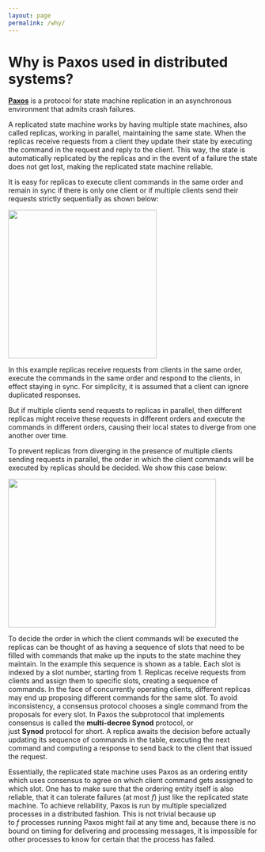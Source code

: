 ```yaml
---
layout: page
permalink: /why/
---
```


Why is Paxos used in distributed systems?
==============

[**Paxos**](http://research.microsoft.com/en-us/um/people/lamport/pubs/lamport-paxos.pdf) is a protocol for state machine replication in an asynchronous environment that admits crash failures.

A replicated state machine works by having multiple state machines, also called replicas, working in parallel, maintaining the same state. When the replicas receive requests from a client they update their state by executing the command in the request and reply to the client. This way, the state is automatically replicated by the replicas and in the event of a failure the state does not get lost, making the replicated state machine reliable.

It is easy for replicas to execute client commands in the same order and remain in sync if there is only one client or if multiple clients send their requests strictly sequentially as shown below:

<img src="../static/rsm.gif" width="300" height="300" />

In this example replicas receive requests from clients in the same order, execute the commands in the same order and respond to the clients, in effect staying in sync. For simplicity, it is assumed that a client can ignore duplicated responses.

But if multiple clients send requests to replicas in parallel, then different replicas might receive these requests in different orders and execute the commands in different orders, causing their local states to diverge from one another over time.

To prevent replicas from diverging in the presence of multiple clients sending requests in parallel, the order in which the client commands will be executed by replicas should be decided. We show this case below:

<img src="../static/consensus.gif" width="420" height="300" />

To decide the order in which the client commands will be executed the replicas can be thought of as having a sequence of slots that need to be filled with commands that make up the inputs to the state machine they maintain. In the example this sequence is shown as a table. Each slot is indexed by a slot number, starting from 1. Replicas receive requests from clients and assign them to specific slots, creating a sequence of commands. In the face of concurrently operating clients, different replicas may end up proposing different commands for the same slot. To avoid inconsistency, a consensus protocol chooses a single command from the proposals for every slot. In Paxos the subprotocol that implements consensus is called the **multi-decree Synod** protocol, or just **Synod** protocol for short. A replica awaits the decision before actually updating its sequence of commands in the table, executing the next command and computing a response to send back to the client that issued the request.

Essentially, the replicated state machine uses Paxos as an ordering entity which uses consensus to agree on which client command gets assigned to which slot. One has to make sure that the ordering entity itself is also reliable, that it can tolerate failures (at most *f*) just like the replicated state machine. To achieve reliability, Paxos is run by multiple specialized processes in a distributed fashion. This is not trivial because up to *f* processes running Paxos might fail at any time and, because there is no bound on timing for delivering and processing messages, it is impossible for other processes to know for certain that the process has failed.
